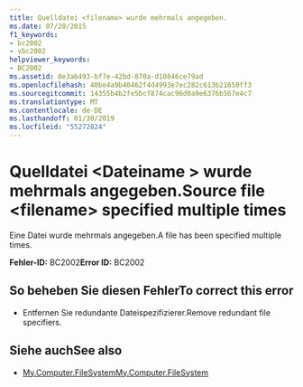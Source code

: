 ```yaml
---
title: Quelldatei <filename> wurde mehrmals angegeben.
ms.date: 07/20/2015
f1_keywords:
- bc2002
- vbc2002
helpviewer_keywords:
- BC2002
ms.assetid: 0e3ab493-bf7e-42bd-870a-d10846ce79ad
ms.openlocfilehash: 40be4a9b40462f4d4993e7ec282c613b21650ff3
ms.sourcegitcommit: 14355b4b2fe5bcf874cac96d0a9e6376b567e4c7
ms.translationtype: MT
ms.contentlocale: de-DE
ms.lasthandoff: 01/30/2019
ms.locfileid: "55272824"
---
```

# <a name="source-file-filename-specified-multiple-times"></a><span data-ttu-id="87d6c-102">Quelldatei \<Dateiname > wurde mehrmals angegeben.</span><span class="sxs-lookup"><span data-stu-id="87d6c-102">Source file \<filename> specified multiple times</span></span>
<span data-ttu-id="87d6c-103">Eine Datei wurde mehrmals angegeben.</span><span class="sxs-lookup"><span data-stu-id="87d6c-103">A file has been specified multiple times.</span></span>  
  
 <span data-ttu-id="87d6c-104">**Fehler-ID:** BC2002</span><span class="sxs-lookup"><span data-stu-id="87d6c-104">**Error ID:** BC2002</span></span>  
  
## <a name="to-correct-this-error"></a><span data-ttu-id="87d6c-105">So beheben Sie diesen Fehler</span><span class="sxs-lookup"><span data-stu-id="87d6c-105">To correct this error</span></span>  
  
-   <span data-ttu-id="87d6c-106">Entfernen Sie redundante Dateispezifizierer.</span><span class="sxs-lookup"><span data-stu-id="87d6c-106">Remove redundant file specifiers.</span></span>  
  
## <a name="see-also"></a><span data-ttu-id="87d6c-107">Siehe auch</span><span class="sxs-lookup"><span data-stu-id="87d6c-107">See also</span></span>
- [<span data-ttu-id="87d6c-108">My.Computer.FileSystem</span><span class="sxs-lookup"><span data-stu-id="87d6c-108">My.Computer.FileSystem</span></span>](xref:Microsoft.VisualBasic.FileIO.FileSystem)
